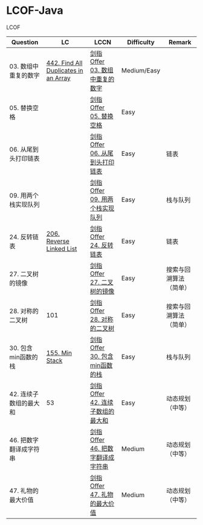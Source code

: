 # LCOF-Java

LCOF

| Question |  LC   |   LCCN    |   Difficulty   | Remark |
| -------- | ---- | ---- | ---- | -------- |
| 03. 数组中重复的数字 | [442. Find All Duplicates in an Array](https://leetcode.com/problems/find-all-duplicates-in-an-array/) | [剑指 Offer 03. 数组中重复的数字](https://leetcode-cn.com/problems/shu-zu-zhong-zhong-fu-de-shu-zi-lcof/) | Medium/Easy |  |
| 05. 替换空格 |  | [剑指 Offer 05. 替换空格](https://leetcode-cn.com/problems/ti-huan-kong-ge-lcof/) | Easy | |
| 06. 从尾到头打印链表 |  | [剑指 Offer 06. 从尾到头打印链表](https://leetcode-cn.com/problems/cong-wei-dao-tou-da-yin-lian-biao-lcof/) | Easy | 链表 |
| 09. 用两个栈实现队列 |      | [剑指 Offer 09. 用两个栈实现队列](https://leetcode-cn.com/problems/yong-liang-ge-zhan-shi-xian-dui-lie-lcof/) | Easy | 栈与队列 |
| 24. 反转链表 | [206. Reverse Linked List](https://leetcode.com/problems/reverse-linked-list/) | [剑指 Offer 24. 反转链表](https://leetcode-cn.com/problems/fan-zhuan-lian-biao-lcof/) | Easy | 链表 |
| 27. 二叉树的镜像 |  | [剑指 Offer 27. 二叉树的镜像](https://leetcode-cn.com/problems/er-cha-shu-de-jing-xiang-lcof/) | Easy | 搜索与回溯算法（简单） |
| 28. 对称的二叉树 | 101 | [剑指 Offer 28. 对称的二叉树](https://leetcode-cn.com/problems/dui-cheng-de-er-cha-shu-lcof/) | Easy | 搜索与回溯算法（简单） |
| 30. 包含min函数的栈 | [155. Min Stack](https://leetcode.com/problems/min-stack/) | [剑指 Offer 30. 包含min函数的栈](https://leetcode-cn.com/problems/bao-han-minhan-shu-de-zhan-lcof/) | Easy | 栈与队列 |
| 42. 连续子数组的最大和 | 53 | [剑指 Offer 42. 连续子数组的最大和](https://leetcode-cn.com/problems/lian-xu-zi-shu-zu-de-zui-da-he-lcof/) | Easy | 动态规划（中等） |
| 46. 把数字翻译成字符串 |  | [剑指 Offer 46. 把数字翻译成字符串](https://leetcode-cn.com/problems/ba-shu-zi-fan-yi-cheng-zi-fu-chuan-lcof/) | Medium | 动态规划（中等） |
| 47. 礼物的最大价值 |  | [剑指 Offer 47. 礼物的最大价值](https://leetcode-cn.com/problems/li-wu-de-zui-da-jie-zhi-lcof/) | Medium | 动态规划（中等） |

